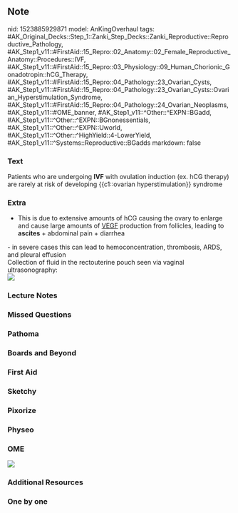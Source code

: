 ## Note
nid: 1523885929871
model: AnKingOverhaul
tags: #AK_Original_Decks::Step_1::Zanki_Step_Decks::Zanki_Reproductive::Reproductive_Pathology, #AK_Step1_v11::#FirstAid::15_Repro::02_Anatomy::02_Female_Reproductive_Anatomy::Procedures::IVF, #AK_Step1_v11::#FirstAid::15_Repro::03_Physiology::09_Human_Chorionic_Gonadotropin::hCG_Therapy, #AK_Step1_v11::#FirstAid::15_Repro::04_Pathology::23_Ovarian_Cysts, #AK_Step1_v11::#FirstAid::15_Repro::04_Pathology::23_Ovarian_Cysts::Ovarian_Hyperstimulation_Syndrome, #AK_Step1_v11::#FirstAid::15_Repro::04_Pathology::24_Ovarian_Neoplasms, #AK_Step1_v11::#OME_banner, #AK_Step1_v11::^Other::^EXPN::BGadd, #AK_Step1_v11::^Other::^EXPN::BGnonessentials, #AK_Step1_v11::^Other::^EXPN::Uworld, #AK_Step1_v11::^Other::^HighYield::4-LowerYield, #AK_Step1_v11::^Systems::Reproductive::BGadds
markdown: false

### Text
Patients who are undergoing <b>IVF</b> with ovulation induction
(ex. hCG therapy) are rarely at risk of developing {{c1::ovarian
hyperstimulation}} syndrome

### Extra
- This is due to extensive amounts of hCG causing the ovary to
enlarge and cause large amounts of <u>VEGF</u> production from
follicles, leading to <b>ascites</b> + abdominal pain + diarrhea
<div>
  - in severe cases this can lead to hemoconcentration, thrombosis,
  ARDS, and pleural effusion
</div>
<div>
  Collection of fluid in the rectouterine pouch seen via vaginal
  ultrasonography:
</div>
<div><img src="paste-46377056862209.jpg" class="resizer"></div>

### Lecture Notes


### Missed Questions


### Pathoma


### Boards and Beyond


### First Aid


### Sketchy


### Pixorize


### Physeo


### OME
<div class="ome-widget">
  <a href="https://onlinemeded.org?ref=anki"><img src=
  "_OME_AnkiFlashcards_General_7.png"></a>
</div>

### Additional Resources


### One by one

